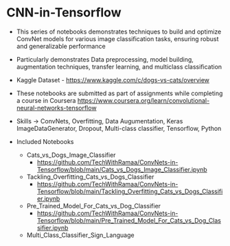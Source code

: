 # CNN-in-Tensorflow

* This series of notebooks demonstrates techniques to build and optimize ConvNet models for various image classification tasks, ensuring robust and generalizable performance
* Particularly demonstrates Data preprocessing, model building, augmentation techniques, transfer learning, and multiclass classification
* Kaggle Dataset - https://www.kaggle.com/c/dogs-vs-cats/overview

* These notebooks are submitted as part of assignments while completing a course in Coursera
  https://www.coursera.org/learn/convolutional-neural-networks-tensorflow
  
* Skills -> ConvNets, Overfitting, Data Augumentation, Keras ImageDataGenerator, Dropout, Multi-class classifier, Tensorflow, Python
* Included Notebooks
    *  Cats_vs_Dogs_Image_Classifier
          *  https://github.com/TechWithRamaa/ConvNets-in-Tensorflow/blob/main/Cats_vs_Dogs_Image_Classifier.ipynb
    *  Tackling_Overfitting_Cats_vs_Dogs_Classifier
          *  https://github.com/TechWithRamaa/ConvNets-in-Tensorflow/blob/main/Tackling_Overfitting_Cats_vs_Dogs_Classifier.ipynb  
    *  Pre_Trained_Model_For_Cats_vs_Dog_Classifier
          *  https://github.com/TechWithRamaa/ConvNets-in-Tensorflow/blob/main/Pre_Trained_Model_For_Cats_vs_Dog_Classifier.ipynb
    *  Multi_Class_Classifier_Sign_Language
